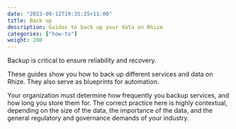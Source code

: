 ```yaml
---
date: "2023-09-12T19:35:35+11:00"
title: Back up
description: Guides to back up your data on Rhize
categories: ["how-to"]
weight: 200
---
```


Backup is critical to ensure reliability and recovery.

These guides show you how to back up different services and data on Rhize.
They also serve as blueprints for automation.

Your organization must determine how frequently you backup services, and how long you store them for.
The correct practice here is highly contextual,
depending on the size of the data, the importance of the data, and the general regulatory and governance demands of your industry.


